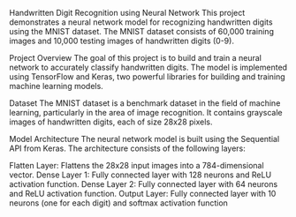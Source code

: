 Handwritten Digit Recognition using Neural Network
This project demonstrates a neural network model for recognizing handwritten digits using the MNIST dataset. The MNIST dataset consists of 60,000 training images and 10,000 testing images of handwritten digits (0-9).

Project Overview
The goal of this project is to build and train a neural network to accurately classify handwritten digits. The model is implemented using TensorFlow and Keras, two powerful libraries for building and training machine learning models.

Dataset
The MNIST dataset is a benchmark dataset in the field of machine learning, particularly in the area of image recognition. It contains grayscale images of handwritten digits, each of size 28x28 pixels.

Model Architecture
The neural network model is built using the Sequential API from Keras. The architecture consists of the following layers:

Flatten Layer: Flattens the 28x28 input images into a 784-dimensional vector.
Dense Layer 1: Fully connected layer with 128 neurons and ReLU activation function.
Dense Layer 2: Fully connected layer with 64 neurons and ReLU activation function.
Output Layer: Fully connected layer with 10 neurons (one for each digit) and softmax activation function
